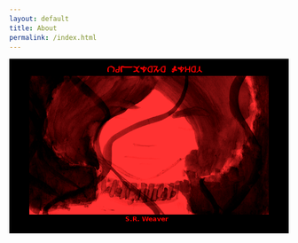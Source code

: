 ```yaml
---
layout: default
title: About
permalink: /index.html
---
```

![Cover](https://raw.githubusercontent.com/LWFlouisa/UploadedFairyP2/main/images/cover.png)
